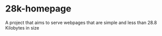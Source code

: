 # 28k-homepage
A project that aims to serve webpages that are simple and less than 28.8 Kilobytes in size
